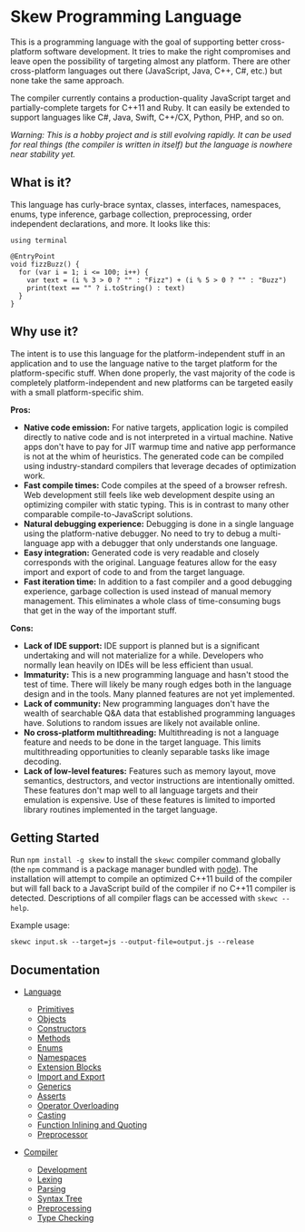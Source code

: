 # Skew Programming Language

This is a programming language with the goal of supporting better cross-platform software development. It tries to make the right compromises and leave open the possibility of targeting almost any platform. There are other cross-platform languages out there (JavaScript, Java, C++, C#, etc.) but none take the same approach.

The compiler currently contains a production-quality JavaScript target and partially-complete targets for C++11 and Ruby. It can easily be extended to support languages like C#, Java, Swift, C++/CX, Python, PHP, and so on.

*Warning: This is a hobby project and is still evolving rapidly. It can be used for real things (the compiler is written in itself) but the language is nowhere near stability yet.*

## What is it?

This language has curly-brace syntax, classes, interfaces, namespaces, enums, type inference, garbage collection, preprocessing, order independent declarations, and more. It looks like this:

    using terminal

    @EntryPoint
    void fizzBuzz() {
      for (var i = 1; i <= 100; i++) {
        var text = (i % 3 > 0 ? "" : "Fizz") + (i % 5 > 0 ? "" : "Buzz")
        print(text == "" ? i.toString() : text)
      }
    }

## Why use it?

The intent is to use this language for the platform-independent stuff in an application and to use the language native to the target platform for the platform-specific stuff. When done properly, the vast majority of the code is completely platform-independent and new platforms can be targeted easily with a small platform-specific shim.

**Pros:**

* **Native code emission:** For native targets, application logic is compiled directly to native code and is not interpreted in a virtual machine. Native apps don't have to pay for JIT warmup time and native app performance is not at the whim of heuristics. The generated code can be compiled using industry-standard compilers that leverage decades of optimization work.
* **Fast compile times:** Code compiles at the speed of a browser refresh. Web development still feels like web development despite using an optimizing compiler with static typing. This is in contrast to many other comparable compile-to-JavaScript solutions.
* **Natural debugging experience:** Debugging is done in a single language using the platform-native debugger. No need to try to debug a multi-language app with a debugger that only understands one language.
* **Easy integration:** Generated code is very readable and closely corresponds with the original. Language features allow for the easy import and export of code to and from the target language.
* **Fast iteration time:** In addition to a fast compiler and a good debugging experience, garbage collection is used instead of manual memory management. This eliminates a whole class of time-consuming bugs that get in the way of the important stuff.

**Cons:**

* **Lack of IDE support:** IDE support is planned but is a significant undertaking and will not materialize for a while. Developers who normally lean heavily on IDEs will be less efficient than usual.
* **Immaturity:** This is a new programming language and hasn't stood the test of time. There will likely be many rough edges both in the language design and in the tools. Many planned features are not yet implemented.
* **Lack of community:** New programming languages don't have the wealth of searchable Q&A data that established programming languages have. Solutions to random issues are likely not available online.
* **No cross-platform multithreading:** Multithreading is not a language feature and needs to be done in the target language. This limits multithreading opportunities to cleanly separable tasks like image decoding.
* **Lack of low-level features:** Features such as memory layout, move semantics, destructors, and vector instructions are intentionally omitted. These features don't map well to all language targets and their emulation is expensive. Use of these features is limited to imported library routines implemented in the target language.

## Getting Started

Run `npm install -g skew` to install the `skewc` compiler command globally (the `npm` command is a package manager bundled with [node](http://nodejs.org/download/)). The installation will attempt to compile an optimized C++11 build of the compiler but will fall back to a JavaScript build of the compiler if no C++11 compiler is detected. Descriptions of all compiler flags can be accessed with `skewc --help`.

Example usage:

    skewc input.sk --target=js --output-file=output.js --release

## Documentation

* [Language](docs/language.md)
    * [Primitives](docs/language.md#primitives)
    * [Objects](docs/language.md#objects)
    * [Constructors](docs/language.md#constructors)
    * [Methods](docs/language.md#methods)
    * [Enums](docs/language.md#enums)
    * [Namespaces](docs/language.md#namespaces)
    * [Extension Blocks](docs/language.md#extension-blocks)
    * [Import and Export](docs/language.md#import-and-export)
    * [Generics](docs/language.md#generics)
    * [Asserts](docs/language.md#asserts)
    * [Operator Overloading](docs/language.md#operator-overloading)
    * [Casting](docs/language.md#casting)
    * [Function Inlining and Quoting](docs/language.md#function-inlining-and-quoting)
    * [Preprocessor](docs/language.md#preprocessor)

* [Compiler](docs/compiler.md)
    * [Development](docs/compiler.md#development)
    * [Lexing](docs/compiler.md#lexing)
    * [Parsing](docs/compiler.md#parsing)
    * [Syntax Tree](docs/compiler.md#syntax-tree)
    * [Preprocessing](docs/compiler.md#preprocessing)
    * [Type Checking](docs/compiler.md#type-checking)
